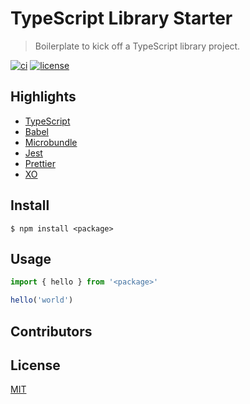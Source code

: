 # TypeScript Library Starter

> Boilerplate to kick off a TypeScript library project.

[![ci](https://github.com/nerdstep/ts-lib-starter/workflows/CI/badge.svg)](https://github.com/nerdstep/ts-lib-starter/actions?query=workflow%3ACI)
[![license](https://badgen.net/github/license/nerdstep/ts-lib-starter)](./LICENSE)

## Highlights

- [TypeScript](https://www.typescriptlang.org)
- [Babel](https://babeljs.io)
- [Microbundle](https://github.com/developit/microbundle)
- [Jest](https://jestjs.io)
- [Prettier](https://prettier.io)
- [XO](https://github.com/xojs/xo)

## Install

```shell
$ npm install <package>
```

## Usage

```js
import { hello } from '<package>'

hello('world')
```

## Contributors

## License

[MIT](./LICENSE)
